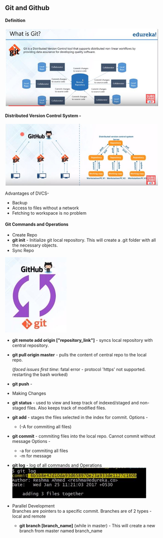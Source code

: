 ## Git and Github

#### Definition

![What is git](git2.jpg)


#### Distributed Version Control System -  

  ![Distributed version Control](git1.jpg)

Advantages of DVCS-

* Backup
* Access to files without a network
* Fetching to workspace is no problem

#### Git Commands and Operations

* Create Repo
 * **git init** - Initialize git local repository. This will      create a .git folder with all the necessary objects.
* Sync Repo  

 ![Sync repo](git3.jpg)

 * **git remote add origin ["repository_link"]** - syncs local repository with central repository.
 * **git pull origin master** - pulls the content of central repo to the local repo.

   (_faced issues first time_: fatal error - protocol 'https' not supported. restarting the bash worked)
 * **git push** -

* Making Changes
 * **git status** - used to view and keep track of indexed/staged and non-staged files. Also keeps track of modified files.
 * **git add** - stages the files selected in the index for commit.
 Options -
   * (-A for commiting all files)
 * **git commit** - commiting files into the local repo. Cannot commit without message
 Options -
   * -a for commiting all files
   * -m for message
 * **git log** - log of all commands and Operations
 ![log](git4.jpg)  

* Parallel Development  
 Branches are pointers to a specific commit. Branches are of 2 types - local and remote

  * **git branch [branch_name]** (while in master) - This will create a new branch from master named branch_name
